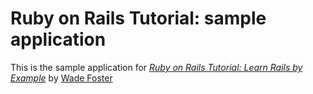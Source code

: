 # Ruby on Rails Tutorial: sample application

This is the sample application for [*Ruby on Rails Tutorial: Learn Rails by
Example*](http://railstutorial.org/) by [Wade Foster](http://wade-foster.com)

